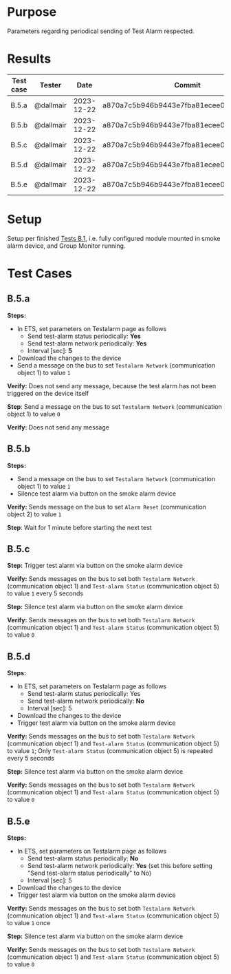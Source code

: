 # Purpose
Parameters regarding periodical sending of Test Alarm respected.

# Results

| Test case | Tester | Date | Commit | Result |
| --- | --- | --- | --- | :---: |
| B.5.a | @dallmair | 2023-12-22 | a870a7c5b946b9443e7fba81ecee02e796dd77a9 | :ok: |
| B.5.b | @dallmair | 2023-12-22 | a870a7c5b946b9443e7fba81ecee02e796dd77a9 | :ok: |
| B.5.c | @dallmair | 2023-12-22 | a870a7c5b946b9443e7fba81ecee02e796dd77a9 | :ok: |
| B.5.d | @dallmair | 2023-12-22 | a870a7c5b946b9443e7fba81ecee02e796dd77a9 | :ok: |
| B.5.e | @dallmair | 2023-12-22 | a870a7c5b946b9443e7fba81ecee02e796dd77a9 | :ok: |

# Setup
Setup per finished [Tests B.1](tests_B_1.md), i.e. fully configured module mounted in smoke alarm device, and Group Monitor running.

# Test Cases

## B.5.a

**Steps:**
* In ETS, set parameters on Testalarm page as follows
  - Send test-alarm status periodically: **Yes**
  - Send test-alarm network periodically: **Yes**
  - Interval [sec]: **5**
* Download the changes to the device
* Send a message on the bus to set `Testalarm Network` (communication object 1) to value `1`

**Verify:** Does not send any message, because the test alarm has not been triggered on the device itself

**Step**: Send a message on the bus to set `Testalarm Network` (communication object 1) to value `0`

**Verify:** Does not send any message

## B.5.b

**Steps:**
* Send a message on the bus to set `Testalarm Network` (communication object 1) to value `1`
* Silence test alarm via button on the smoke alarm device

**Verify:** Sends message on the bus to set `Alarm Reset` (communication object 2) to value `1`

**Step**: Wait for 1 minute before starting the next test

## B.5.c

**Step:** Trigger test alarm via button on the smoke alarm device

**Verify:** Sends messages on the bus to set both `Testalarm Network` (communication object 1) and `Test-alarm Status` (communication object 5) to value `1` every 5 seconds

**Step:** Silence test alarm via button on the smoke alarm device

**Verify:** Sends messages on the bus to set both `Testalarm Network` (communication object 1) and `Test-alarm Status` (communication object 5) to value `0`

## B.5.d

**Steps:**
* In ETS, set parameters on Testalarm page as follows
  - Send test-alarm status periodically: Yes
  - Send test-alarm network periodically: **No**
  - Interval [sec]: 5
* Download the changes to the device
* Trigger test alarm via button on the smoke alarm device

**Verify:** Sends messages on the bus to set both `Testalarm Network` (communication object 1) and `Test-alarm Status` (communication object 5) to value `1`; Only `Test-alarm Status` (communication object 5) is repeated every 5 seconds

**Step:** Silence test alarm via button on the smoke alarm device

**Verify:** Sends messages on the bus to set both `Testalarm Network` (communication object 1) and `Test-alarm Status` (communication object 5) to value `0`

## B.5.e

**Steps:**
* In ETS, set parameters on Testalarm page as follows
  - Send test-alarm status periodically: **No**
  - Send test-alarm network periodically: **Yes** (set this before setting "Send test-alarm status periodically" to No)
  - Interval [sec]: 5
* Download the changes to the device
* Trigger test alarm via button on the smoke alarm device

**Verify:** Sends messages on the bus to set both `Testalarm Network` (communication object 1) and `Test-alarm Status` (communication object 5) to value `1` once

**Step:** Silence test alarm via button on the smoke alarm device

**Verify:** Sends messages on the bus to set both `Testalarm Network` (communication object 1) and `Test-alarm Status` (communication object 5) to value `0`

